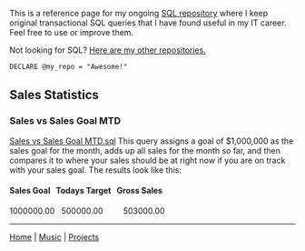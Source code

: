 This is a reference page for my ongoing [SQL repository](https://github.com/sheridanwendt/SQL) where I keep original transactional SQL queries that I have found useful in my IT career. Feel free to use or improve them. 


Not looking for SQL? [Here are my other repositories.](https://github.com/sheridanwendt)

```markdown
DECLARE @my_repo = "Awesome!"
```
## Sales Statistics

### Sales vs Sales Goal MTD
[Sales vs Sales Goal MTD.sql](https://github.com/sheridanwendt/sql)
This query assigns a goal of $1,000,000 as the sales goal for the month, adds up all sales for the month so far, and then compares it to where your sales should be at right now if you are on track with your sales goal. The results look like this:

#### Sales Goal     Todays Target      Gross Sales
1000000.00    500000.00          503000.00






__________________________________
[Home](http://SheridanWendt.com) | [Music](http://music.SheridanWendt.com) | [Projects](http://projects.SheridanWendt.com)
